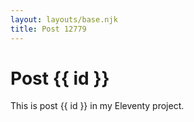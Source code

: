 ```yaml
---
layout: layouts/base.njk
title: Post 12779
---
```


# Post {{ id }}

This is post {{ id }} in my Eleventy project.
